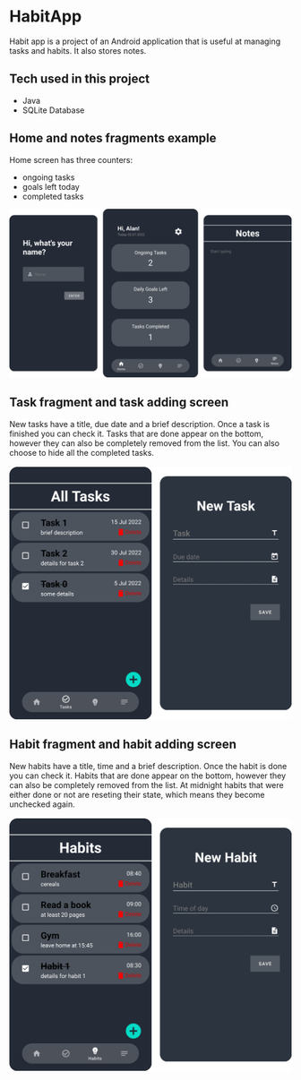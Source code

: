 # HabitApp
Habit app is a project of an Android application that is useful at managing tasks and habits. It also stores notes.

## Tech used in this project
- Java
- SQLite Database

## Home and notes fragments example
Home screen has three counters: 
- ongoing tasks
- goals left today 
- completed tasks
<p align="center"><img src="/sample-images/preview.png"></p>

## Task fragment and task adding screen
New tasks have a title, due date and a brief description. Once a task is finished you can check it. Tasks that are done appear on the bottom, 
however they can also be completely removed from the list. You can also choose to hide all the completed tasks. <br></br>
<img src="/sample-images/task_preview.png" width="720">

## Habit fragment and habit adding screen 
New habits have a title, time and a brief description. Once the habit is done you can check it. Habits that are done appear on the bottom, 
however they can also be completely removed from the list. At midnight habits that were either done or not are reseting their state, which means 
they become unchecked again. <br></br>
<img src="/sample-images/habit_preview.png" width="720">
